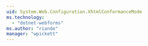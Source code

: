 ```yaml
---
uid: System.Web.Configuration.XhtmlConformanceMode
ms.technology: 
  - "dotnet-webforms"
ms.author: "riande"
manager: "wpickett"
---
```

